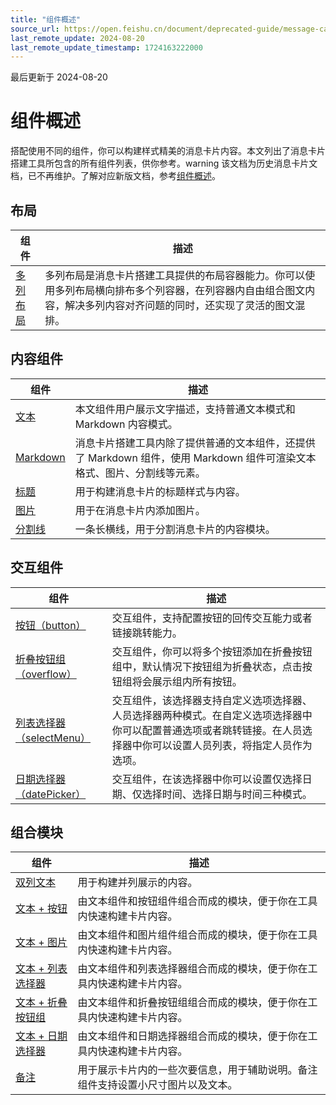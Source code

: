 ```yaml
---
title: "组件概述"
source_url: https://open.feishu.cn/document/deprecated-guide/message-card/component-list/component-overview
last_remote_update: 2024-08-20
last_remote_update_timestamp: 1724163222000
---
```

最后更新于 2024-08-20

# 组件概述

搭配使用不同的组件，你可以构建样式精美的消息卡片内容。本文列出了消息卡片搭建工具所包含的所有组件列表，供你参考。warning
该文档为历史消息卡片文档，已不再维护。了解对应新版文档，参考[组件概述](https://open.feishu.cn/document/uAjLw4CM/ukzMukzMukzM/feishu-cards/card-components/component-overview)。
## 布局

组件 | 描述
--- | ---
[多列布局](https://open.feishu.cn/document/ukTMukTMukTM/ucTNwUjL3UDM14yN1ATN/column-set) | 多列布局是消息卡片搭建工具提供的布局容器能力。你可以使用多列布局横向排布多个列容器，在列容器内自由组合图文内容，解决多列内容对齐问题的同时，还实现了灵活的图文混排。

## 内容组件

组件 | 描述
--- | ---
[文本](https://open.feishu.cn/document/ukTMukTMukTM/uUzNwUjL1cDM14SN3ATN) | 本文组件用户展示文字描述，支持普通文本模式和 Markdown 内容模式。
[Markdown](https://open.feishu.cn/document/ukTMukTMukTM/uADOwUjLwgDM14CM4ATN) | 消息卡片搭建工具内除了提供普通的文本组件，还提供了 Markdown 组件，使用 Markdown 组件可渲染文本格式、图片、分割线等元素。
[标题](https://open.feishu.cn/document/ukTMukTMukTM/ukTNwUjL5UDM14SO1ATN) | 用于构建消息卡片的标题样式与内容。
[图片](https://open.feishu.cn/document/ukTMukTMukTM/uUjNwUjL1YDM14SN2ATN) | 用于在消息卡片内添加图片。
[分割线](https://open.feishu.cn/document/ukTMukTMukTM/uQjNwUjL0YDM14CN2ATN) | 一条长横线，用于分割消息卡片的内容模块。

## 交互组件

组件 | 描述
--- | ---
[按钮（button）](https://open.feishu.cn/document/ukTMukTMukTM/uEzNwUjLxcDM14SM3ATN) | 交互组件，支持配置按钮的回传交互能力或者链接跳转能力。
[折叠按钮组（overflow）](https://open.feishu.cn/document/ukTMukTMukTM/uMzNwUjLzcDM14yM3ATN) | 交互组件，你可以将多个按钮添加在折叠按钮组中，默认情况下按钮组为折叠状态，点击按钮组将会展示组内所有按钮。
[列表选择器（selectMenu）](https://open.feishu.cn/document/ukTMukTMukTM/uIzNwUjLycDM14iM3ATN) | 交互组件，该选择器支持自定义选项选择器、人员选择器两种模式。在自定义选项选择器中你可以配置普通选项或者跳转链接。在人员选择器中你可以设置人员列表，将指定人员作为选项。
[日期选择器（datePicker）](https://open.feishu.cn/document/ukTMukTMukTM/uQzNwUjL0cDM14CN3ATN) | 交互组件，在该选择器中你可以设置仅选择日期、仅选择时间、选择日期与时间三种模式。

## 组合模块

组件 | 描述
--- | ---
[双列文本](https://open.feishu.cn/document/ukTMukTMukTM/uYzNwUjL2cDM14iN3ATN) | 用于构建并列展示的内容。
[文本 + 按钮](https://open.feishu.cn/document/ukTMukTMukTM/uYzM3QjL2MzN04iNzcDN/component-list/combinations/text-button) | 由文本组件和按钮组件组合而成的模块，便于你在工具内快速构建卡片内容。
[文本 + 图片](https://open.feishu.cn/document/ukTMukTMukTM/uYzM3QjL2MzN04iNzcDN/component-list/combinations/text-image) | 由文本组件和图片组件组合而成的模块，便于你在工具内快速构建卡片内容。
[文本 + 列表选择器](https://open.feishu.cn/document/ukTMukTMukTM/uYzM3QjL2MzN04iNzcDN/component-list/combinations/text-option-picker) | 由文本组件和列表选择器组合而成的模块，便于你在工具内快速构建卡片内容。
[文本 + 折叠按钮组](https://open.feishu.cn/document/ukTMukTMukTM/uYzM3QjL2MzN04iNzcDN/component-list/combinations/text-overflow-button) | 由文本组件和折叠按钮组组合而成的模块，便于你在工具内快速构建卡片内容。
[文本 + 日期选择器](https://open.feishu.cn/document/ukTMukTMukTM/uYzM3QjL2MzN04iNzcDN/component-list/combinations/text-date-picker) | 由文本组件和日期选择器组合而成的模块，便于你在工具内快速构建卡片内容。
[备注](https://open.feishu.cn/document/ukTMukTMukTM/ucjNwUjL3YDM14yN2ATN) | 用于展示卡片内的一些次要信息，用于辅助说明。备注组件支持设置小尺寸图片以及文本。
